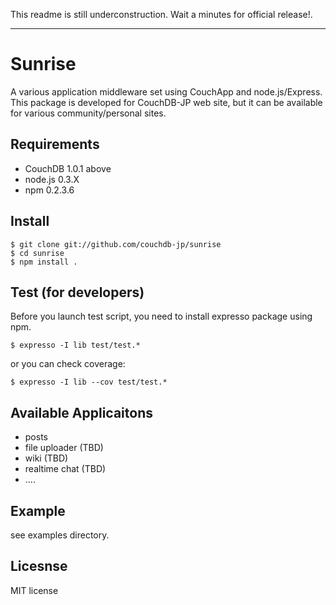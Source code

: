 
This readme is still underconstruction. Wait a minutes for official release!.

----

# Sunrise

A various application middleware set using CouchApp and node.js/Express.
This package is developed for CouchDB-JP web site, but it can be available 
for various community/personal sites.

## Requirements

- CouchDB 1.0.1 above
- node.js 0.3.X
- npm 0.2.3.6

## Install

    $ git clone git://github.com/couchdb-jp/sunrise
    $ cd sunrise
    $ npm install .

## Test (for developers)

Before you launch test script, you need to install expresso package using npm.

    $ expresso -I lib test/test.*

or you can check coverage:

    $ expresso -I lib --cov test/test.*

## Available Applicaitons

- posts
- file uploader (TBD)
- wiki (TBD)
- realtime chat (TBD)
- ....

## Example

see examples directory.

## Licesnse

MIT license
